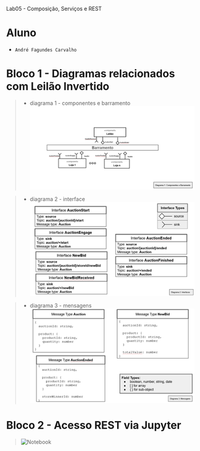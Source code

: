 
Lab05 - Composição, Serviços e REST

# Aluno
* `André Fagundes Carvalho`

# Bloco 1 - Diagramas relacionados com Leilão Invertido

> * diagrama 1 - componentes e barramento
> ![Diagrama1](images/Diagrama1_ComponentesEBarramentos.PNG)


> * diagrama 2 - interface
> ![Diagrama2](images/Diagrama2_Interfaces.PNG)


> * diagrama 3 - mensagens
> ![Diagrama3](images/Diagrama3_Mensagens.PNG)

# Bloco 2 - Acesso REST via Jupyter


> ![Notebook](notebook/lab5-tarefas.ipynb)


